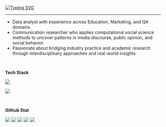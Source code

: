 [![Typing SVG](https://readme-typing-svg.demolab.com?font=Bitter&weight=500&size=25&pause=1000&color=1D77F7&center=true&vCenter=true&width=435&lines=%F0%9F%99%8B%E2%80%8D%E2%99%82%EF%B8%8FHello%2C+I+am+Opinion+Miner+%E2%9B%8F)](https://git.io/typing-svg)

<hr/>

- Data analyst with experience across Education, Marketing, and QA domains.  
- Communication researcher who applies computational social science methods to uncover patterns in media discourse, public opinion, and social behavior.  
- Passionate about bridging industry practice and academic research through interdisciplinary approaches and real-world insights.

<br/>

**Tech Stack**
<p>
  <a href="https://skillicons.dev">
    <img src="https://skillicons.dev/icons?i=py,r,julia,js,mongodb,mysql,bash,docker,git,github,githubactions,aws,azure"/>
  </a>
</p>
<p>
  <a href="https://skillicons.dev">
    <img src="https://skillicons.dev/icons?i=anaconda,scikitlearn,pytorch,selenium,react,html,css,regex,markdown,latex,notion,figma,vscode"/>
   </a>
</p>



<br/>

**Github Stat**

![](http://github-profile-summary-cards.vercel.app/api/cards/profile-details?username=sorrychoe&theme=2077)
![](http://github-profile-summary-cards.vercel.app/api/cards/repos-per-language?username=sorrychoe&theme=2077&exclude=html)
![](http://github-profile-summary-cards.vercel.app/api/cards/most-commit-language?username=sorrychoe&theme=2077&exclude=html)
![](http://github-profile-summary-cards.vercel.app/api/cards/stats?username=sorrychoe&theme=2077) 
![](http://github-profile-summary-cards.vercel.app/api/cards/productive-time?username=sorrychoe&theme=2077&utcOffset=8)

